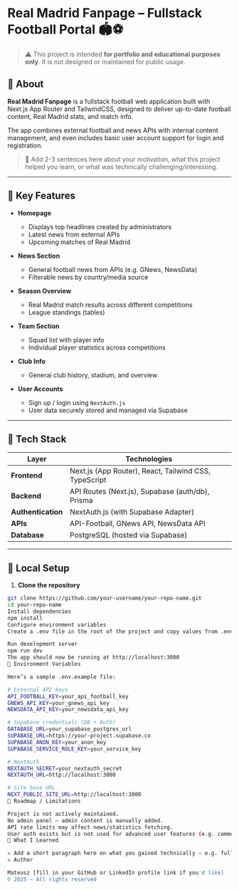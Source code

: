 # Real Madrid Fanpage – Fullstack Football Portal 🏟️⚽

> ⚠️ This project is intended **for portfolio and educational purposes only**. It is not designed or maintained for public usage.

## 📌 About

**Real Madrid Fanpage** is a fullstack football web application built with Next.js App Router and TailwindCSS, designed to deliver up-to-date football content, Real Madrid stats, and match info.

The app combines external football and news APIs with internal content management, and even includes basic user account support for login and registration.

> 💬 Add 2-3 sentences here about your motivation, what this project helped you learn, or what was technically challenging/interesting.

---

## 🧠 Key Features

- **Homepage**  
  - Displays top headlines created by administrators  
  - Latest news from external APIs  
  - Upcoming matches of Real Madrid

- **News Section**  
  - General football news from APIs (e.g. GNews, NewsData)  
  - Filterable news by country/media source

- **Season Overview**  
  - Real Madrid match results across different competitions  
  - League standings (tables)

- **Team Section**  
  - Squad list with player info  
  - Individual player statistics across competitions

- **Club Info**  
  - General club history, stadium, and overview

- **User Accounts**  
  - Sign up / login using `NextAuth.js`  
  - User data securely stored and managed via Supabase

---

## 🧰 Tech Stack

| Layer | Technologies |
|-------|--------------|
| **Frontend** | Next.js (App Router), React, Tailwind CSS, TypeScript |
| **Backend** | API Routes (Next.js), Supabase (auth/db), Prisma |
| **Authentication** | NextAuth.js (with Supabase Adapter) |
| **APIs** | API-Football, GNews API, NewsData API |
| **Database** | PostgreSQL (hosted via Supabase) |

---

## 🧪 Local Setup

1. **Clone the repository**

```bash
git clone https://github.com/your-username/your-repo-name.git
cd your-repo-name
Install dependencies
npm install
Configure environment variables
Create a .env file in the root of the project and copy values from .env.example (see below).

Run development server
npm run dev
The app should now be running at http://localhost:3000
🔐 Environment Variables

Here’s a sample .env.example file:

# External API keys
API_FOOTBALL_KEY=your_api_football_key
GNEWS_API_KEY=your_gnews_api_key
NEWSDATA_API_KEY=your_newsdata_api_key

# Supabase credentials (DB + Auth)
DATABASE_URL=your_supabase_postgres_url
SUPABASE_URL=https://your-project.supabase.co
SUPABASE_ANON_KEY=your_anon_key
SUPABASE_SERVICE_ROLE_KEY=your_service_key

# NextAuth
NEXTAUTH_SECRET=your_nextauth_secret
NEXTAUTH_URL=http://localhost:3000

# Site base URL
NEXT_PUBLIC_SITE_URL=http://localhost:3000
🚧 Roadmap / Limitations

Project is not actively maintained.
No admin panel – admin content is manually added.
API rate limits may affect news/statistics fetching.
User auth exists but is not used for advanced user features (e.g. commenting, saving favorites).
🧠 What I Learned

✍️ Add a short paragraph here on what you gained technically – e.g. fullstack setup, combining server/client components, external APIs, working with Supabase, learning NextAuth, etc.
✍️ Author

Mateusz [fill in your GitHub or LinkedIn profile link if you'd like]
© 2025 – All rights reserved

